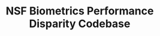 ---
title: "NSF Biometrics Performance Disparity Codebase"
link: "https://github.com/nsf-ocular-bias/ssl-ijcb"
---